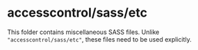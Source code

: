 # accesscontrol/sass/etc

This folder contains miscellaneous SASS files. Unlike `"accesscontrol/sass/etc"`, these files
need to be used explicitly.
